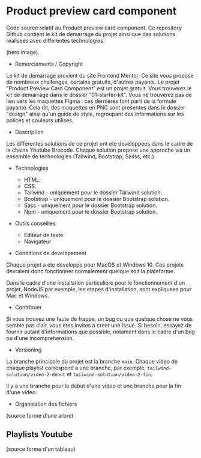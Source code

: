 # Product preview card component

Code source relatif au Product preview card component. Ce repository Github
contient le kit de demarrage du projet ainsi que des solutions
realisees avec differentes technologies.

(hero image).

- Remerciements / Copyright

Le kit de demarrage provient du site Frontend Mentor. Ce site vous propose de
nombreux challenges, certains gratuits, d'autres payants. Le projet "Product Preview
Card Component" est un projet gratuit. Vous trouverez le kit de demarrage dans
le dossier "01-starter-kit". Vous ne trouverez pas de lien vers les maquettes
Figma : ces dernieres font parti de la formule payante. Cela dit, des maquettes
en PNG sont presentes dans le dossier "design" ainsi qu'un guide de style,
regroupant des informations sur les polices et couleurs utilises.

- Description

Les differentes solutions de ce projet ont ete developpees dans le cadre de la
chaine Youtube Brocode. Chaque solution propose une approche via un ensemble de
technologies (Tailwind, Bootstrap, Sasss, etc.).

- Technologies
  - HTML.
  - CSS.
  - Tailwind - uniquement pour le dossier Tailwind solution.
  - Bootstrap - uniquement pour le dossier Bootstrap solution.
  - Sass - uniquement pour le dossier Bootstrap solution.
  - Npm - uniquement pour le dossier Bootstrap solution.

- Outils conseilles

  - Editeur de texte
  - Navigateur

- Conditions de developement

Chaque projet a ete developpe pour MacOS et Windows 10. Ces projets devraient donc fonctionner normalement quelque soit la plateforme.

Dans le cadre d'une installation particuliere pour le fonctionnement d'un
projet, NodeJS par exemple, les etapes d'installation, sont expliquees pour Mac
et Windows.

- Contribuer

Si vous trouvez une faute de frappe, un bug ou que quelque chose ne vous semble
pas clair, vous etes invites a creer une issue. Si besoin, essayez de fournir
autant d'informations que possible, notament dans le cadre d'un bug ou d'une
incomprehension.

- Versioning

La branche principale du projet est la branche `main`.
Chaque video de chaque playlist correspond a une branche, par exemple,
`tailwind-solution/video-2-debut` et `tailwind-solution/video-2-fin`.

Il y a une branche pour le debut d'une video et une branche pour la fin d'une
video.

- Organisation des fichiers

(source forme d'une arbre)


## Playlists Youtube

(source forme d'un tableau)


